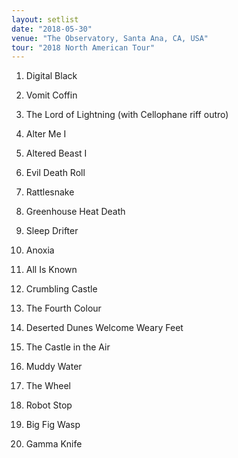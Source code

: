 ```yaml
---
layout: setlist
date: "2018-05-30"
venue: "The Observatory, Santa Ana, CA, USA"
tour: "2018 North American Tour"
---
```



 1. Digital Black

 2. Vomit Coffin

 3. The Lord of Lightning
    (with Cellophane riff outro)

 4. Alter Me I

 5. Altered Beast I

 6. Evil Death Roll

 7. Rattlesnake

 8. Greenhouse Heat Death

 9. Sleep Drifter

10. Anoxia

11. All Is Known

12. Crumbling Castle

13. The Fourth Colour

14. Deserted Dunes Welcome Weary Feet

15. The Castle in the Air

16. Muddy Water

17. The Wheel

18. Robot Stop

19. Big Fig Wasp

20. Gamma Knife


